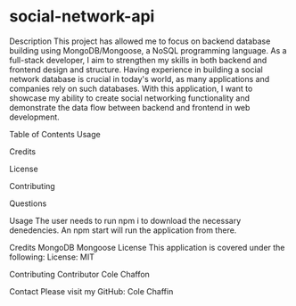 # social-network-api

Description
This project has allowed me to focus on backend database building using MongoDB/Mongoose, a NoSQL programming language. As a full-stack developer, I aim to strengthen my skills in both backend and frontend design and structure. Having experience in building a social network database is crucial in today's world, as many applications and companies rely on such databases. With this application, I want to showcase my ability to create social networking functionality and demonstrate the data flow between backend and frontend in web development.

Table of Contents
Usage

Credits

License

Contributing

Questions

Usage
The user needs to run npm i to download the necessary denedencies. An npm start will run the application from there.


Credits
MongoDB
Mongoose
License
This application is covered under the following: License: MIT

Contributing
Contributor Cole Chaffon

Contact
Please visit my GitHub: Cole Chaffin
